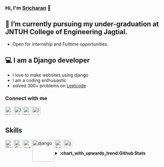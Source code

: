 ### Hi, I'm <a href="https://vodnalasricharan.github.io">Sricharan</a> 👋
<!--
**vodnalasricharan/vodnalasricharan** is a ✨ _special_ ✨ repository because its `README.md` (this file) appears on your GitHub profile.

Here are some ideas to get you started:

- 🔭 I’m currently working on ...
- 🌱 I’m currently learning ...
- 👯 I’m looking to collaborate on ...
- 🤔 I’m looking for help with ...
- 💬 Ask me about ...
- 📫 How to reach me: ...
- 😄 Pronouns: ...
- ⚡ Fun fact: ...
-->


## :school: I’m currently pursuing my under-graduation at JNTUH College of Engineering Jagtial.

- Open for internship and Fulltime opportunities.


## 💻 I am a Django developer

- I love to make websites using django
- I am a coding enthusiastic
- solved 300+ problems on [Leetcode](https://leetcode.com/vodnalasricharan/)




### Connect with me

<a href='https://vodnalasricharan.github.io'><img align="left" width="26px" alt="portfolio" src="https://cdn.iconscout.com/icon/free/png-256/globe-416-444762.png"></a>
<a href='https://www.linkedin.com/in/sricharanvodnala/'><img align="left" width="26px" alt="linkedin" src="https://image.flaticon.com/icons/png/512/174/174857.png"></a>
<a href='mailto:vodnalasricharan@gmail.com'><img align="left" width="26px" alt="mail" src="https://raw.githubusercontent.com/gilbarbara/logos/f4c8e8b933aa80ce83b6d6d387e016bf4cb4e376/logos/google-gmail.svg"></a>
<a href="https://www.instagram.com/sricharanvodnala/"><img align="left" width="26px" alt="instagram" src="https://image.flaticon.com/icons/png/128/1384/1384063.png"></a>
<br>
<br>
## Skills

<img align="left" alt="C++" width="26px" src="https://raw.githubusercontent.com/jmnote/z-icons/master/svg/cpp.svg" />
<img align="left" alt="C" width="26px" src="https://raw.githubusercontent.com/jmnote/z-icons/master/svg/c.svg" />
<img align="left" alt="python" width="26px" src="https://raw.githubusercontent.com/jmnote/z-icons/master/svg/python.svg" /> 
<img align="left" alt="django" width="70px" src="https://raw.githubusercontent.com/gilbarbara/logos/f4c8e8b933aa80ce83b6d6d387e016bf4cb4e376/logos/django.svg">
<img align="left" alt="bootstrap" width="26px" src="https://raw.githubusercontent.com/gilbarbara/logos/f4c8e8b933aa80ce83b6d6d387e016bf4cb4e376/logos/bootstrap.svg">
<img align="left" alt="jupyter" width="26px" src="https://raw.githubusercontent.com/gilbarbara/logos/f4c8e8b933aa80ce83b6d6d387e016bf4cb4e376/logos/jupyter.svg">

<br>
<br>
<details align="left">
  <summary><b>:chart_with_upwards_trend:Github Stats</b></summary>
<br>
<img alt="sicharanstats" src="https://github-readme-stats.vercel.app/api?username=vodnalasricharan&show_icons=true&include_all_commits=true&theme=radical">
</details>

